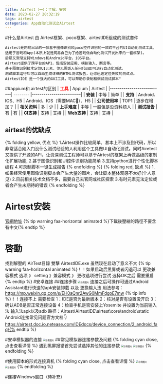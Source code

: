 ```yaml
---
title: AirTest（一）：了解、安装
date: 2023-02-27 20:32:19
tags: airtest
categories: App自动化测试之Airtest
---
```

#什么是Airtest
由 Airtest框架、poco框架、airtestIDE组成的测试套件
```  
Airtest是网易出品的一款基于图像识别和poco控件识别的一款跨平台的UI自动化测试工具。
适用于游戏和App(本质上就是网易自己为了给游戏做自动化测试开发出来的一套框架)。
后期又渐渐支持Windows和Android平台，iOS平台。 
Airtest提供了跨平台的AP1，包括安装应用、模拟输入、断言等。
甚于图像识别技术定位UI元素，你无需嵌入任何代码即可进行自动化测试。
测试脚本运行后可以自动生成详细的HTML测试报告，让你迅速定位失败的测试点。
AirtestIDE 是一个强大的GUI工具，可以帮助你录制和调试测试脚本"
```
##appium和 airtest的区别
| <font color="red">**工具**</font> | Appium  | Airtest                 |
|---------------------------| -------- |-------------------------|
| **安装** | 中等 | 简单                      |
| **支持**                    | Android、IOS、H5 | Android、IOS（需要MAC🙂）、H5 |
| **公司使用率**                 | TOP1 | 逐步在增加？                  |
| **相关资料**                  | 多 | 少                       |
| **上手难度**                  | 中等 | 一般但是没资料烦人               |
| **测试报告**                  | 有 | 有                       |
| **CI支持**                  | 支持 | 支持                      |
| **Web支持**                 | 支持 | 支持                      |

## airtest的优缺点
{% folding yellow, 优点 %}
1.Airtest操作比较简单，甚本上不涉及到代码，所以非常适合刚入门没什么测试经验的人利用这个工具做UI自动化测试，同时Airetest又提供了开源的API，让资深测试工程师可以基于Airtest的框架上再做高级的定制化扩展功能,
2.甚于图像识别和UI控件识别功能简单
3.支持python进行个性化脚本编程
4.可录制脚本一键生成报告
{% endfolding %}
{% folding red, 缺点 %}
1.如果经常使用图像识别脚本会产生大量的图片，会让脚本整体观感不太好(个人意见)
2.目前相关技术文档不多，需要自己去官网或社区探索
3.有时元素无法定位或者会产生未期待的错误
{% endfolding %}





# Airtest安裝
[官網地址](https://airtest.netease.com/) {% tip warning faa-horizontal animated %}下載後壓縮的路徑不要含有中文{% endtip %}
# 啓動
找到解壓的 AirTest目錄 雙擊 AirtestIDE.exe 虽然现在启动了意义不大
{% tip warning faa-horizontal animated %}！！如果启动后黑屏或者闪退可以 更改兼容模式        选项 》  setting    》兼容模式   》 更改选项进行尝试
选择OK之后 需要重启{% endtip %}
#安卓连接
##连接步骤
<img src="/img/airtest/9acf8ca0-d1d1-4153-981a-0b9e46123afe-14592612.jpg" alt="示例图片" style="zoom:50%;" />
连接之后可操作可通过Android Assistant进行快速的apk安装卸载   以及  更换输入法
用法参考： https://mp.weixin.qq.com/s/EH0aQnr2AwG0MmFdgoE7mw
{% tip info %}！！连接不上  需要检查 1：IDE是否为最新版本    2：核对是否有设置没开启    3：确认ADB是否正常连接设备     4：检查手机是否安装上Yosemite 并设置为当前输入法
输入法apk以及adb   路径：Airtest\AirtestIDE\airtest\core\android\static
Android连接常见问题官方文档👇
 https://airtest.doc.io.netease.com/IDEdocs/device_connection/2_android_faq/{% endtip %}

#安卓模拟器的连接
<img src="/img/airtest/ad63337a-ccb9-4cb1-873a-308970d06889-14592612.jpg" alt="示例图片" style="zoom:50%;" />
##常见模拟器连接参数及问题
{% folding cyan close, 点击查看详情 %}
遇到黑屏报错首先尝试选择其他的连接参数
<img src="/img/airtest/afa0b757-ff80-49a1-a410-b074777c2a10-14592612.jpg" alt="示例图片" style="zoom:50%;" />
<img src="/img/airtest/d53ea7df-9ad5-4792-982b-64a981a54c65-14592612.jpg" alt="示例图片" style="zoom:50%;" />
{% endfolding %}

#使用脚本的形式连接真机
{% folding cyan close, 点击查看详情 %}
<img src="/img/airtest/47f68b75-7051-4f97-924a-18f302b2acc4-14592612.jpg" alt="示例图片" style="zoom:50%;" />
<img src="/img/airtest/8448d352-c0bd-4cb2-bade-c855790a4e4f-14592612.jpg" alt="示例图片" style="zoom:50%;" />
{% endfolding %}

#连接Windows窗口（待补充）

